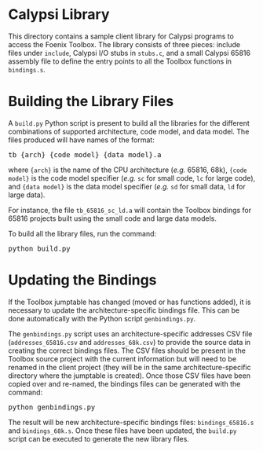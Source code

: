 # Calypsi Library
This directory contains a sample client library for Calypsi programs to access the Foenix Toolbox.
The library consists of three pieces: include files under `include`, Calypsi I/O stubs in `stubs.c`, and a small Calypsi 65816 assembly file to define the entry points to all the Toolbox functions in `bindings.s`.

# Building the Library Files

A `build.py` Python script is present to build all the libraries for the different combinations of supported architecture, code model, and data model. The files produced will have names of the format:

<pre>
tb_{arch}_{code model}_{data model}.a
</pre>

where `{arch}` is the name of the CPU architecture (_e.g._ 65816, 68k), `{code model}` is the code model specifier (_e.g._ `sc` for small code, `lc` for large code), and `{data model}` is the data model specifier (_e.g._ `sd` for small data, `ld` for large data).

For instance, the file `tb_65816_sc_ld.a` will contain the Toolbox bindings for 65816 projects built using the small code and large data models.

To build all the library files, run the command:

<pre>
python build.py
</pre>

# Updating the Bindings

If the Toolbox jumptable has changed (moved or has functions added), it is necessary to update the architecture-specific bindings file. This can be done automatically with the Python script `genbindings.py`.

The `genbindings.py` script uses an architecture-specific addresses CSV file (`addresses_65816.csv` and `addresses_68k.csv`) to provide the source data in creating the correct bindings files. The CSV files should be present in the Toolbox source project with the current information but will need to be renamed in the client project (they will be in the same architecture-specific directory where the jumptable is created). Once those CSV files have been copied over and re-named, the bindings files can be generated with the command:

<pre>
python genbindings.py
</pre>

The result will be new architecture-specific bindings files: `bindings_65816.s` and `bindings_68k.s`. Once these files have been updated, the `build.py` script can be executed to generate the new library files.
